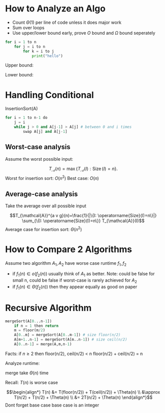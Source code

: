 # How to Analyze an Algo

- Count $\Theta(1)$ per line of code unless it does major work
- Sum over loops
- Use upper/lower bound early, prove $O$ bound and $\Omega$ bound seperately

```python
for i = 1 to n
	for j = i to n
		for k = i to j
			print("hello")
```

Upper bound:

Lower bound:


# Handling Conditional

InsertionSort(A)

```python
for i = 1 to n-1 do
	j = i
	while j > 0 and A[j-1] > A[j] # between 0 and i times
		swap A[j] and A[j-1]
```

## Worst-case analysis
Assume the worst possible input:

$$T_{\mathcal{A}}(n)=\max \left\{T_{\mathcal{A}}(I): \operatorname{Size}(I)=n\right\} .$$
Worst for insertion sort: $O(n^2)$
Best case: $O(n)$

## Average-case analysis
Take the average over all possible input

$$T_{\mathcal{A}}^{a v g}(n)=\frac{1}{|\{I: \operatorname{Size}(I)=n\}|} \sum_{\{I: \operatorname{Size}(I)=n\}} T_{\mathcal{A}}(I)$$
Average case for insertion sort: $\Theta(n^2)$

# How to Compare 2 Algorithms 

Assume two algorithm $A_1, A_2$ have worse case runtime $f_1, f_2$
- if $f_1(n) \in o(f_2(n))$ usually think of $A_1$ as better. 
	Note: could be false for small n, could be false if worst-case is rarely achieved for $A_2$
- if $f_1(n) \in \Theta(f_2(n))$ then they appear equally as good on paper

# Recursive Algorithm

```python
mergeSort(A[0...n-1])
	if n = 1 then return
	m = floor(m/2)
	A[0..m] = mergeSort(A[0..m-1]) # size floor(n/2)
	A[m+1..n-1] = mergeSort(A[m..n-1]) # size ceil(n/2)
	A[0..n-1] = merge(A,m,n-1)
```

Facts:
if $n \ge 2$ then
floor(n/2), ceil(n/2) < n
floor(n/2) + ceil(n/2) = n

Analyze runtime:

merge take $\Theta(n)$ time

Recall: $T(n)$ is worse case

$$\begin{align*}
T(n) &= T(floor(n/2)) + T(ceil(n/2)) + \Theta(n) \\
&\approx T(n/2) + T(n/2) + \Theta(n) \\
&= 2T(n/2) + \Theta(n)
\end{align*}$$
Dont forget base case 
base case is an integer

